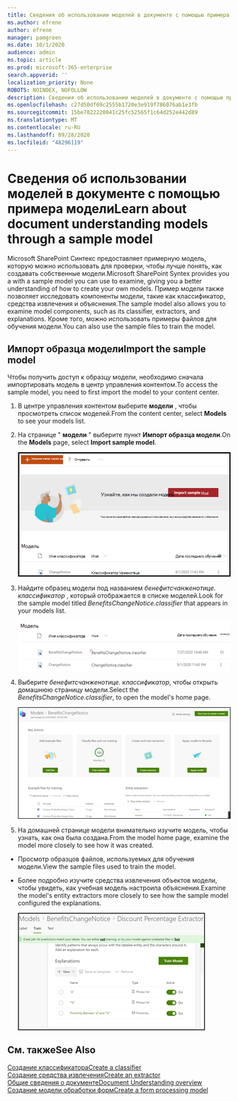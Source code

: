 ```yaml
---
title: Сведения об использовании моделей в документе с помощью примера модели
ms.author: efrene
author: efrene
manager: pamgreen
ms.date: 10/1/2020
audience: admin
ms.topic: article
ms.prod: microsoft-365-enterprise
search.appverid: ''
localization_priority: None
ROBOTS: NOINDEX, NOFOLLOW
description: Сведения об использовании моделей в документе с помощью примера модели
ms.openlocfilehash: c27d50df69c2555b1720e3e919f786076ab1e3fb
ms.sourcegitcommit: 15be7822220041c25fc52565f1c64d252e442d89
ms.translationtype: MT
ms.contentlocale: ru-RU
ms.lasthandoff: 09/28/2020
ms.locfileid: "48296119"
---
```

# <a name="learn-about-document-understanding-models-through-a-sample-model"></a><span data-ttu-id="af612-103">Сведения об использовании моделей в документе с помощью примера модели</span><span class="sxs-lookup"><span data-stu-id="af612-103">Learn about document understanding models through a sample model</span></span>

<span data-ttu-id="af612-104">Microsoft SharePoint Синтекс предоставляет примерную модель, которую можно использовать для проверки, чтобы лучше понять, как создавать собственные модели.</span><span class="sxs-lookup"><span data-stu-id="af612-104">Microsoft SharePoint Syntex provides you a with a sample model you can use to examine, giving you a better understanding of how to create your own models.</span></span> <span data-ttu-id="af612-105">Пример модели также позволяет исследовать компоненты модели, такие как классификатор, средства извлечения и объяснения.</span><span class="sxs-lookup"><span data-stu-id="af612-105">The sample model also allows you to examine model components, such as its classifier, extractors, and explanations.</span></span> <span data-ttu-id="af612-106">Кроме того, можно использовать примеры файлов для обучения модели.</span><span class="sxs-lookup"><span data-stu-id="af612-106">You can also use the sample files to train the model.</span></span>

## <a name="import-the-sample-model"></a><span data-ttu-id="af612-107">Импорт образца модели</span><span class="sxs-lookup"><span data-stu-id="af612-107">Import the sample model</span></span>

<span data-ttu-id="af612-108">Чтобы получить доступ к образцу модели, необходимо сначала импортировать модель в центр управления контентом.</span><span class="sxs-lookup"><span data-stu-id="af612-108">To access the sample model, you need to first import the model to your content center.</span></span>

1. <span data-ttu-id="af612-109">В центре управления контентом выберите **модели** , чтобы просмотреть список моделей.</span><span class="sxs-lookup"><span data-stu-id="af612-109">From the content center, select **Models** to see your models list.</span></span></br>
2. <span data-ttu-id="af612-110">На странице " **модели** " выберите пункт **Импорт образца модели**.</span><span class="sxs-lookup"><span data-stu-id="af612-110">On the **Models** page, select **Import sample model**.</span></span></br>

    ![Импорт образца модели](../media/content-understanding/import-sample-model.png) </br>

3. <span data-ttu-id="af612-112">Найдите образец модели под названием *бенефитсчанженотице. классификатор* , который отображается в списке моделей.</span><span class="sxs-lookup"><span data-stu-id="af612-112">Look for the sample model titled *BenefitsChangeNotice.classifier* that appears in your models list.</span></span></br>

    ![Пример модели](../media/content-understanding/sample-model.png) </br>

4. <span data-ttu-id="af612-114">Выберите *бенефитсчанженотице. классификатор*, чтобы открыть домашнюю страницу модели.</span><span class="sxs-lookup"><span data-stu-id="af612-114">Select the *BenefitsChangeNotice.classifier*, to open the model's home page.</span></span></br>
  
     ![Пример домашней страницы](../media/content-understanding/sample-home-page.png)

5. <span data-ttu-id="af612-116">На домашней странице модели внимательно изучите модель, чтобы узнать, как она была создана.</span><span class="sxs-lookup"><span data-stu-id="af612-116">From the model home page, examine the model more closely to see how it was created.</span></span>
 
- <span data-ttu-id="af612-117">Просмотр образцов файлов, используемых для обучения модели.</span><span class="sxs-lookup"><span data-stu-id="af612-117">View the sample files used to train the model.</span></span>
- <span data-ttu-id="af612-118">Более подробно изучите средства извлечения объектов модели, чтобы увидеть, как учебная модель настроила объяснения.</span><span class="sxs-lookup"><span data-stu-id="af612-118">Examine the model's entity extractors more closely to see how the sample model configured the explanations.</span></span>

   ![Примеры средств извлечения моделей](../media/content-understanding/entity-extractors.png)  

## <a name="see-also"></a><span data-ttu-id="af612-120">См. также</span><span class="sxs-lookup"><span data-stu-id="af612-120">See Also</span></span>
[<span data-ttu-id="af612-121">Создание классификатора</span><span class="sxs-lookup"><span data-stu-id="af612-121">Create a classifier</span></span>](create-a-classifier.md)</br>
[<span data-ttu-id="af612-122">Создание средства извлечения</span><span class="sxs-lookup"><span data-stu-id="af612-122">Create an extractor</span></span>](create-an-extractor.md)</br>
[<span data-ttu-id="af612-123">Общие сведения о документе</span><span class="sxs-lookup"><span data-stu-id="af612-123">Document Understanding overview</span></span>](document-understanding-overview.md)</br>
[<span data-ttu-id="af612-124">Создание модели обработки форм</span><span class="sxs-lookup"><span data-stu-id="af612-124">Create a form processing model</span></span>](create-a-form-processing-model.md)  
